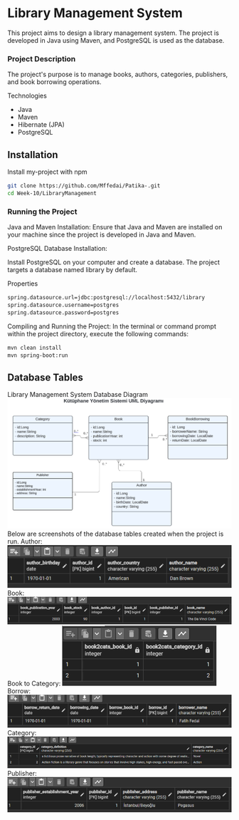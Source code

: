 
# Library Management System

This project aims to design a library management system. The project is developed in Java using Maven, and PostgreSQL is used as the database.

### Project Description
The project's purpose is to manage books, authors, categories, publishers, and book borrowing operations.

Technologies

- Java
- Maven
- Hibernate (JPA)
- PostgreSQL






## Installation

Install my-project with npm

```bash
git clone https://github.com/Mffedai/Patika-.git
cd Week-10/LibraryManagement
```
### Running the Project

Java and Maven Installation:
Ensure that Java and Maven are installed on your machine since the project is developed in Java and Maven.

PostgreSQL Database Installation:


Install PostgreSQL on your computer and create a database. The project targets a database named library by default.


Properties

```bash
spring.datasource.url=jdbc:postgresql://localhost:5432/library
spring.datasource.username=postgres
spring.datasource.password=postgres
```

Compiling and Running the Project:
In the terminal or command prompt within the project directory, execute the following commands:


```bash
mvn clean install
mvn spring-boot:run
```
## Database Tables


Library Management System Database Diagram
![shema](src/images/shema.png)
Below are screenshots of the database tables created when the project is run.
Author:
![author](src/images/author.png)
Book:
![book](src/images/book.png)
Book to Category:
![book2cat](src/images/book2cat.png)
Borrow:
![borrow](src/images/borrow.png)
Category:
![category](src/images/category.png)
Publisher:
![publisher](src/images/publisher.png)


